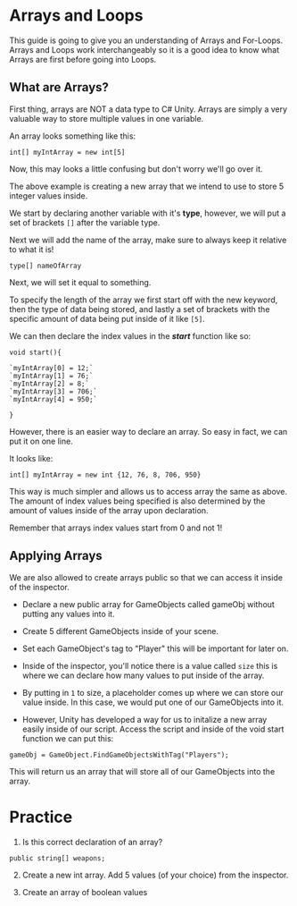 # Arrays and Loops

This guide is going to give you an understanding of Arrays and For-Loops.  Arrays and Loops work interchangeably so it is a good idea to know what Arrays are first before going into Loops.

## What are Arrays?

First thing, arrays are NOT a data type to C# Unity.
Arrays are simply a very valuable way to store multiple values in one variable.  

An array looks something like this: 

`int[] myIntArray = new int[5]` 

Now, this may looks a little confusing but don't worry we'll go over it.

The above example is creating a new array that we intend to use to store 5 integer values inside.  

We start by declaring another variable with it's **type**, however, we will put a set of brackets `[]` after the variable type.

Next we will add the name of the array, make sure to always keep it relative to what it is!

`type[] nameOfArray`

Next, we will set it equal to something.

To specify the length of the array we first start off with the new keyword, then the type of data being stored, and lastly a set of brackets with the specific amount of data being put inside of it like `[5]`.

We can then declare the index values in the ***start*** function like so:

    void start(){

    `myIntArray[0] = 12;`
    `myIntArray[1] = 76;`
    `myIntArray[2] = 8;`
    `myIntArray[3] = 706;`
    `myIntArray[4] = 950;`
    
    }
    
However, there is an easier way to declare an array.  So easy in fact, we can put it on one line. 

It looks like:

`int[] myIntArray = new int {12, 76, 8, 706, 950}`

This way is much simpler and allows us to access array the same as above.  The amount of index values being specified is also determined by the amount of values inside of the array upon declaration.

Remember that arrays index values start from 0 and not 1!

## Applying Arrays
    
We are also allowed to create arrays public so that we can access it inside of the inspector.

- Declare a new public array for GameObjects called gameObj without putting any values into it.

- Create 5 different GameObjects inside of your scene.  

- Set each GameObject's tag to "Player" this will be important for later on.

- Inside of the inspector, you'll notice there is a value called `size` this is where we can declare how many values to put inside of the array.

- By putting in `1` to size, a placeholder comes up where we can store our value inside.  In this case, we would put one of our GameObjects into it.  

- However, Unity has developed a way for us to initalize a new array easily inside of our script.  Access the script and inside of the void start function we can put this:

`gameObj = GameObject.FindGameObjectsWithTag("Players");`

This will return us an array that will store all of our GameObjects into the array.

# Practice

1. Is this correct declaration of an array?

`public string[] weapons;`

2. Create a new int array.  Add 5 values (of your choice) from the inspector.
 
3. Create an array of boolean values
